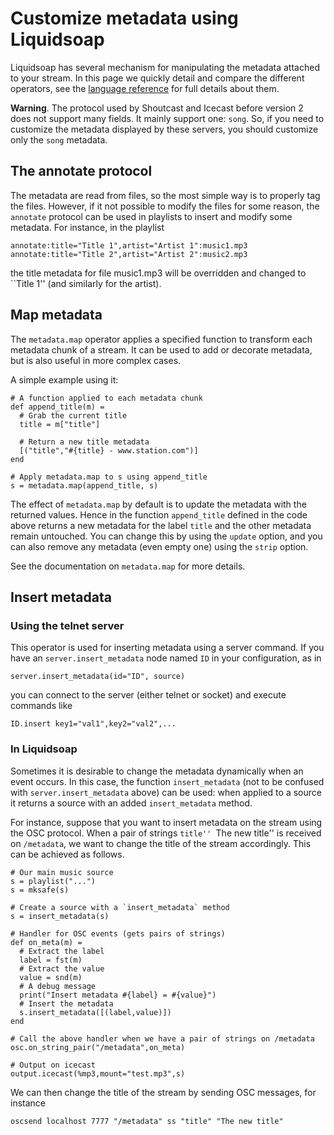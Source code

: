 # Customize metadata using Liquidsoap

Liquidsoap has several mechanism for manipulating the metadata attached to your
stream. In this page we quickly detail and compare the different operators, see
the [language reference](reference.html) for full details about them.

**Warning**. The protocol used by Shoutcast and Icecast before version 2 does
not support many fields. It mainly support one: `song`. So, if you
need to customize the metadata displayed by these servers, you should
customize only the `song` metadata.

## The annotate protocol

The metadata are read from files, so the most simple way is to properly tag the
files. However, if it not possible to modify the files for some reason, the
`annotate` protocol can be used in playlists to insert and modify some
metadata. For instance, in the playlist

```
annotate:title="Title 1",artist="Artist 1":music1.mp3
annotate:title="Title 2",artist="Artist 2":music2.mp3
```

the title metadata for file music1.mp3 will be overridden and changed to ``Title
1'' (and similarly for the artist).

## Map metadata

The `metadata.map` operator applies a specified function to transform
each metadata chunk of a stream. It can be used to add or decorate metadata, but
is also useful in more complex cases.

A simple example using it:

```liquidsoap
# A function applied to each metadata chunk
def append_title(m) =
  # Grab the current title
  title = m["title"]

  # Return a new title metadata
  [("title","#{title} - www.station.com")]
end

# Apply metadata.map to s using append_title
s = metadata.map(append_title, s)
```

The effect of `metadata.map` by default is to update the metadata with the
returned values. Hence in the function `append_title` defined in the code above
returns a new metadata for the label `title` and the other metadata remain
untouched. You can change this by using the `update` option, and you can also
remove any metadata (even empty one) using the `strip` option.

See the documentation on `metadata.map` for more details.

## Insert metadata

### Using the telnet server

This operator is used for inserting metadata using a server command. If you have
an `server.insert_metadata` node named `ID` in your configuration, as in

```
server.insert_metadata(id="ID", source)
```

you can connect to the server (either telnet or socket) and execute commands
like

```
ID.insert key1="val1",key2="val2",...
```

### In Liquidsoap

Sometimes it is desirable to change the metadata dynamically when an event
occurs. In this case, the function `insert_metadata` (not to be confused with
`server.insert_metadata` above) can be used: when applied to a source it returns
a source with an added `insert_metadata` method.

For instance, suppose that you want to insert metadata on the stream using the
OSC protocol. When a pair of strings `title'' `The new title'' is received on
`/metadata`, we want to change the title of the stream accordingly. This can be
achieved as follows.

```liquidsoap
# Our main music source
s = playlist("...")
s = mksafe(s)

# Create a source with a `insert_metadata` method
s = insert_metadata(s)

# Handler for OSC events (gets pairs of strings)
def on_meta(m) =
  # Extract the label
  label = fst(m)
  # Extract the value
  value = snd(m)
  # A debug message
  print("Insert metadata #{label} = #{value}")
  # Insert the metadata
  s.insert_metadata([(label,value)])
end

# Call the above handler when we have a pair of strings on /metadata
osc.on_string_pair("/metadata",on_meta)

# Output on icecast
output.icecast(%mp3,mount="test.mp3",s)
```

We can then change the title of the stream by sending OSC messages, for instance

```
oscsend localhost 7777 "/metadata" ss "title" "The new title"
```
